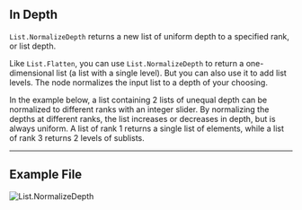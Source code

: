 ## In Depth
`List.NormalizeDepth` returns a new list of uniform depth to a specified rank, or list depth.

Like `List.Flatten`, you can use `List.NormalizeDepth` to return a one-dimensional list (a list with a single level). But you can also use it to add list levels. The node normalizes the input list to a depth of your choosing.

In the example below, a list containing 2 lists of unequal depth can be normalized to different ranks with an integer slider. By normalizing the depths at different ranks, the list increases or decreases in depth, but is always uniform. A list of rank 1 returns a single list of elements, while a list of rank 3 returns 2 levels of sublists.
___
## Example File

![List.NormalizeDepth](./DSCore.List.NormalizeDepth_img.jpg)
